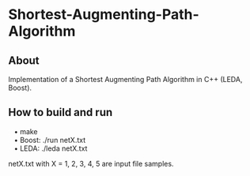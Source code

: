 # Shortest-Augmenting-Path-Algorithm

## About 
Implementation of a Shortest Augmenting Path Algorithm in C++ (LEDA, Boost).

## How to build and run
&nbsp;&nbsp;&nbsp;• make <br />
&nbsp;&nbsp;&nbsp;• Boost: ./run netX.txt <br />
&nbsp;&nbsp;&nbsp;• LEDA: ./leda netX.txt <br />

netX.txt with X = 1, 2, 3, 4, 5 are input file samples. <br />
